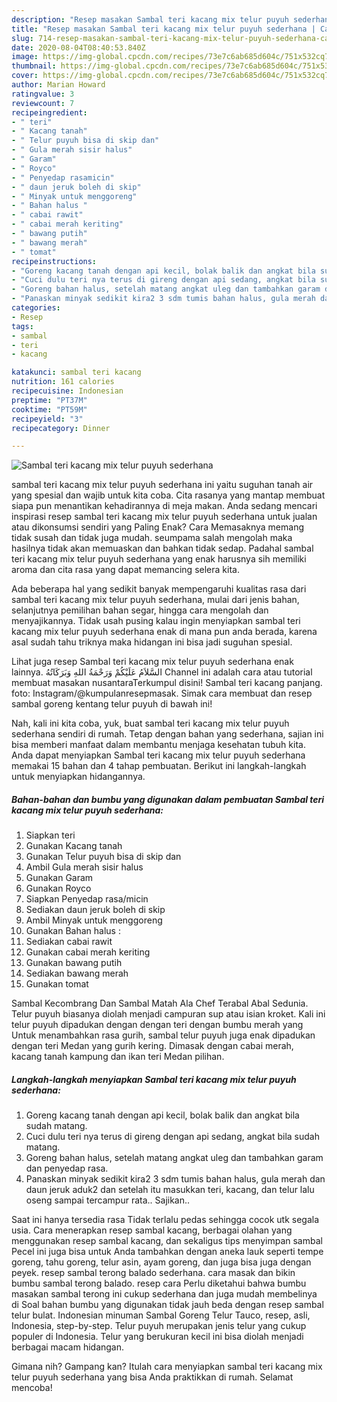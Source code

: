 ```yaml
---
description: "Resep masakan Sambal teri kacang mix telur puyuh sederhana | Cara Buat Sambal teri kacang mix telur puyuh sederhana Yang Sempurna"
title: "Resep masakan Sambal teri kacang mix telur puyuh sederhana | Cara Buat Sambal teri kacang mix telur puyuh sederhana Yang Sempurna"
slug: 714-resep-masakan-sambal-teri-kacang-mix-telur-puyuh-sederhana-cara-buat-sambal-teri-kacang-mix-telur-puyuh-sederhana-yang-sempurna
date: 2020-08-04T08:40:53.840Z
image: https://img-global.cpcdn.com/recipes/73e7c6ab685d604c/751x532cq70/sambal-teri-kacang-mix-telur-puyuh-sederhana-foto-resep-utama.jpg
thumbnail: https://img-global.cpcdn.com/recipes/73e7c6ab685d604c/751x532cq70/sambal-teri-kacang-mix-telur-puyuh-sederhana-foto-resep-utama.jpg
cover: https://img-global.cpcdn.com/recipes/73e7c6ab685d604c/751x532cq70/sambal-teri-kacang-mix-telur-puyuh-sederhana-foto-resep-utama.jpg
author: Marian Howard
ratingvalue: 3
reviewcount: 7
recipeingredient:
- " teri"
- " Kacang tanah"
- " Telur puyuh bisa di skip dan"
- " Gula merah sisir halus"
- " Garam"
- " Royco"
- " Penyedap rasamicin"
- " daun jeruk boleh di skip"
- " Minyak untuk menggoreng"
- " Bahan halus "
- " cabai rawit"
- " cabai merah keriting"
- " bawang putih"
- " bawang merah"
- " tomat"
recipeinstructions:
- "Goreng kacang tanah dengan api kecil, bolak balik dan angkat bila sudah matang."
- "Cuci dulu teri nya terus di gireng dengan api sedang, angkat bila sudah matang."
- "Goreng bahan halus, setelah matang angkat uleg dan tambahkan garam dan penyedap rasa."
- "Panaskan minyak sedikit kira2 3 sdm tumis bahan halus, gula merah dan daun jeruk aduk2 dan setelah itu masukkan teri, kacang, dan telur lalu oseng sampai tercampur rata.. Sajikan.."
categories:
- Resep
tags:
- sambal
- teri
- kacang

katakunci: sambal teri kacang 
nutrition: 161 calories
recipecuisine: Indonesian
preptime: "PT37M"
cooktime: "PT59M"
recipeyield: "3"
recipecategory: Dinner

---
```



![Sambal teri kacang mix telur puyuh sederhana](https://img-global.cpcdn.com/recipes/73e7c6ab685d604c/751x532cq70/sambal-teri-kacang-mix-telur-puyuh-sederhana-foto-resep-utama.jpg)


sambal teri kacang mix telur puyuh sederhana ini yaitu suguhan tanah air yang spesial dan wajib untuk kita coba. Cita rasanya yang mantap membuat siapa pun menantikan kehadirannya di meja makan.
Anda sedang mencari inspirasi resep sambal teri kacang mix telur puyuh sederhana untuk jualan atau dikonsumsi sendiri yang Paling Enak? Cara Memasaknya memang tidak susah dan tidak juga mudah. seumpama salah mengolah maka hasilnya tidak akan memuaskan dan bahkan tidak sedap. Padahal sambal teri kacang mix telur puyuh sederhana yang enak harusnya sih memiliki aroma dan cita rasa yang dapat memancing selera kita.

Ada beberapa hal yang sedikit banyak mempengaruhi kualitas rasa dari sambal teri kacang mix telur puyuh sederhana, mulai dari jenis bahan, selanjutnya pemilihan bahan segar, hingga cara mengolah dan menyajikannya. Tidak usah pusing kalau ingin menyiapkan sambal teri kacang mix telur puyuh sederhana enak di mana pun anda berada, karena asal sudah tahu triknya maka hidangan ini bisa jadi suguhan spesial.

Lihat juga resep Sambal teri kacang mix telur puyuh sederhana enak lainnya. السَّلاَمُ عَلَيْكُمْ وَرَحْمَةُ اللهِ وَبَرَكَاتُهُ Channel ini adalah cara atau tutorial membuat masakan nusantaraTerkumpul disini! Sambal teri kacang panjang. foto: Instagram/@kumpulanresepmasak. Simak cara membuat dan resep sambal goreng kentang telur puyuh di bawah ini!


Nah, kali ini kita coba, yuk, buat sambal teri kacang mix telur puyuh sederhana sendiri di rumah. Tetap dengan bahan yang sederhana, sajian ini bisa memberi manfaat dalam membantu menjaga kesehatan tubuh kita. Anda dapat menyiapkan Sambal teri kacang mix telur puyuh sederhana memakai 15 bahan dan 4 tahap pembuatan. Berikut ini langkah-langkah untuk menyiapkan hidangannya.

<!--inarticleads1-->

##### Bahan-bahan dan bumbu yang digunakan dalam pembuatan Sambal teri kacang mix telur puyuh sederhana:

1. Siapkan  teri
1. Gunakan  Kacang tanah
1. Gunakan  Telur puyuh bisa di skip dan
1. Ambil  Gula merah sisir halus
1. Gunakan  Garam
1. Gunakan  Royco
1. Siapkan  Penyedap rasa/micin
1. Sediakan  daun jeruk boleh di skip
1. Ambil  Minyak untuk menggoreng
1. Gunakan  Bahan halus :
1. Sediakan  cabai rawit
1. Gunakan  cabai merah keriting
1. Gunakan  bawang putih
1. Sediakan  bawang merah
1. Gunakan  tomat


Sambal Kecombrang Dan Sambal Matah Ala Chef Terabal Abal Sedunia. Telur puyuh biasanya diolah menjadi campuran sup atau isian kroket. Kali ini telur puyuh dipadukan dengan dengan teri dengan bumbu merah yang Untuk menambahkan rasa gurih, sambal telur puyuh juga enak dipadukan dengan teri Medan yang gurih kering. Dimasak dengan cabai merah, kacang tanah kampung dan ikan teri Medan pilihan. 

<!--inarticleads2-->

##### Langkah-langkah menyiapkan Sambal teri kacang mix telur puyuh sederhana:

1. Goreng kacang tanah dengan api kecil, bolak balik dan angkat bila sudah matang.
1. Cuci dulu teri nya terus di gireng dengan api sedang, angkat bila sudah matang.
1. Goreng bahan halus, setelah matang angkat uleg dan tambahkan garam dan penyedap rasa.
1. Panaskan minyak sedikit kira2 3 sdm tumis bahan halus, gula merah dan daun jeruk aduk2 dan setelah itu masukkan teri, kacang, dan telur lalu oseng sampai tercampur rata.. Sajikan..


Saat ini hanya tersedia rasa Tidak terlalu pedas sehingga cocok utk segala usia. Cara menerapkan resep sambal kacang, berbagai olahan yang menggunakan resep sambal kacang, dan sekaligus tips menyimpan sambal Pecel ini juga bisa untuk Anda tambahkan dengan aneka lauk seperti tempe goreng, tahu goreng, telur asin, ayam goreng, dan juga bisa juga dengan peyek. resep sambal terong balado sederhana. cara masak dan bikin bumbu sambal terong balado. resep cara Perlu diketahui bahwa bumbu masakan sambal terong ini cukup sederhana dan juga mudah membelinya di Soal bahan bumbu yang digunakan tidak jauh beda dengan resep sambal telur bulat. Indonesian minuman Sambal Goreng Telur Tauco, resep, asli, Indonesia, step-by-step. Telur puyuh merupakan jenis telur yang cukup populer di Indonesia. Telur yang berukuran kecil ini bisa diolah menjadi berbagai macam hidangan. 

Gimana nih? Gampang kan? Itulah cara menyiapkan sambal teri kacang mix telur puyuh sederhana yang bisa Anda praktikkan di rumah. Selamat mencoba!
